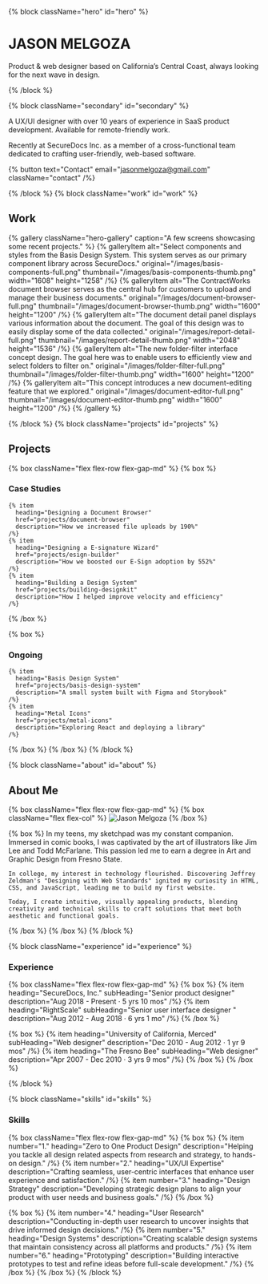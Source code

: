 {% block className="hero" id="hero" %}

# JASON MELGOZA

Product & web designer based on California’s Central Coast, always looking for the next wave in design.

{% /block %}

{% block className="secondary" id="secondary" %}

A UX/UI designer with over 10 years of experience in SaaS product development. Available for remote-friendly work.

Recently at SecureDocs Inc. as a member of a cross-functional team dedicated to crafting user-friendly, web-based software.

{% button text="Contact" email="jasonmelgoza@gmail.com" className="contact" /%}

{% /block %}
{% block className="work" id="work" %}

## Work

{% gallery className="hero-gallery" caption="A few screens showcasing some recent projects." %}
{% galleryItem
  alt="Select components and styles from the Basis Design System. This system serves as our primary component library across SecureDocs."
  original="/images/basis-components-full.png"
  thumbnail="/images/basis-components-thumb.png"
  width="1608"
  height="1258"
/%}
{% galleryItem
  alt="The ContractWorks document browser serves as the central hub for customers to upload and manage their business documents."
  original="/images/document-browser-full.png"
  thumbnail="/images/document-browser-thumb.png"
  width="1600"
  height="1200"
/%}
{% galleryItem
  alt="The document detail panel displays various information about the document. The goal of this design was to easily display some of the data collected."
  original="/images/report-detail-full.png"
  thumbnail="/images/report-detail-thumb.png"
  width="2048"
  height="1536"
/%}
{% galleryItem
  alt="The new folder-filter interface concept design. The goal here was to enable users to efficiently view and select folders to filter on."
  original="/images/folder-filter-full.png"
  thumbnail="/images/folder-filter-thumb.png"
  width="1600"
  height="1200"
/%}
{% galleryItem
  alt="This concept introduces a new document-editing feature that we explored."
  original="/images/document-editor-full.png"
  thumbnail="/images/document-editor-thumb.png"
  width="1600"
  height="1200"
/%}
{% /gallery %}

{% /block %}
{% block className="projects" id="projects" %}

## Projects

{% box className="flex flex-row flex-gap-md" %}
  {% box %}

  ### Case Studies

    {% item
      heading="Designing a Document Browser"
      href="projects/document-browser"
      description="How we increased file uploads by 190%"
    /%}
    {% item
      heading="Designing a E-signature Wizard"
      href="projects/esign-builder"
      description="How we boosted our E-Sign adoption by 552%"
    /%}
    {% item
      heading="Building a Design System"
      href="projects/building-designkit"
      description="How I helped improve velocity and efficiency"
    /%}
  {% /box %}

  {% box %}

  ### Ongoing

    {% item
      heading="Basis Design System"
      href="projects/basis-design-system"
      description="A small system built with Figma and Storybook"
    /%}
    {% item
      heading="Metal Icons"
      href="projects/metal-icons"
      description="Exploring React and deploying a library"
    /%}
  {% /box %}
{% /box %}
{% /block %}

{% block className="about" id="about" %}

## About Me

{% box className="flex flex-row flex-gap-md" %}
  {% box className="flex flex-col" %}
    ![Jason Melgoza](./images/headshot.jpg)
  {% /box %}

  {% box %}
    In my teens, my sketchpad was my constant companion. Immersed in comic books, I was captivated by the art of illustrators like Jim Lee and Todd McFarlane. This passion led me to earn a degree in Art and Graphic Design from Fresno State.

    In college, my interest in technology flourished. Discovering Jeffrey Zeldman's "Designing with Web Standards" ignited my curiosity in HTML, CSS, and JavaScript, leading me to build my first website.

    Today, I create intuitive, visually appealing products, blending creativity and technical skills to craft solutions that meet both aesthetic and functional goals.
  {% /box %}
{% /box %}
{% /block %}

{% block className="experience" id="experience" %}

### Experience

{% box className="flex flex-row flex-gap-md" %}
  {% box %}
    {% item
      heading="SecureDocs, Inc."
      subHeading="Senior product designer"
      description="Aug 2018 - Present · 5 yrs 10 mos"
    /%}
    {% item
      heading="RightScale"
      subHeading="Senior user interface designer "
      description="Aug 2012 - Aug 2018 · 6 yrs 1 mo"
    /%}
  {% /box %}

  {% box %}
    {% item
      heading="University of California, Merced"
      subHeading="Web designer"
      description="Dec 2010 - Aug 2012 · 1 yr 9 mos"
    /%}
    {% item
      heading="The Fresno Bee"
      subHeading="Web designer"
      description="Apr 2007 - Dec 2010 · 3 yrs 9 mos"
    /%}
  {% /box %}
{% /box %}

{% /block %}

{% block className="skills" id="skills" %}

### Skills

{% box className="flex flex-row flex-gap-md" %}
  {% box %}
    {% item 
      number="1."
      heading="Zero to One Product Design"
      description="Helping you tackle all design related aspects from research and strategy, to hands-on design."
    /%}
    {% item 
      number="2."
      heading="UX/UI Expertise"
      description="Crafting seamless, user-centric interfaces that enhance user experience and satisfaction."
    /%}
    {% item 
      number="3."
      heading="Design Strategy"
      description="Developing strategic design plans to align your product with user needs and business goals."
    /%}
  {% /box %}

  {% box %}
    {% item 
      number="4."
      heading="User Research"
      description="Conducting in-depth user research to uncover insights that drive informed design decisions."
    /%}
    {% item 
      number="5."
      heading="Design Systems"
      description="Creating scalable design systems that maintain consistency across all platforms and products."
    /%}
    {% item 
      number="6."
      heading="Prototyping"
      description="Building interactive prototypes to test and refine ideas before full-scale development."
    /%}
  {% /box %}
{% /box %}
{% /block %}
